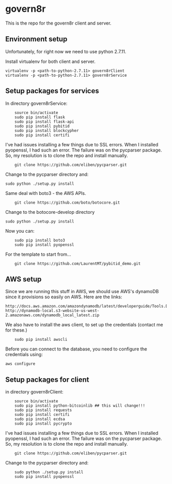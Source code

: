 # govern8r

This is the repo for the govern8r client and server.

## Environment setup

Unfortunately, for right now we need to use python 2.7.11.

Install virtualenv for both client and server. 
```
virtualenv -p <path-to-python-2.7.11> govern8rClient
virtualenv -p <path-to-python-2.7.11> govern8rService
```

## Setup packages for services


In directory govern8rService:
```
	source bin/activate
	sudo pip install flask
	sudo pip install flask-api
	sudo pip install pybitid
	sudo pip install blockcypher
	sudo pip install certifi
```

I've had issues installing a few things due to SSL errors. When I installed pyopenssl, I had such an error. The failure was on the pycparser package. So, my resolution is to clone the repo and install manually.
```
	git clone https://github.com/eliben/pycparser.git
```
	
Change to the pycparser directory and:
```
sudo python ./setup.py install
```
	
Same deal with boto3 - the AWS APIs.
```
	git clone https://github.com/boto/botocore.git
```

Change to the botocore-develop directory
```
sudo python ./setup.py install
```

Now you can:
```
	sudo pip install boto3
	sudo pip install pyopenssl
```	

For the template to start from...
```
	git clone https://github.com/LaurentMT/pybitid_demo.git
```

## AWS setup

Since we are running this stuff in AWS, we should use AWS's dynamoDB since it provisions so easily on AWS. Here are the links:
```
http://docs.aws.amazon.com/amazondynamodb/latest/developerguide/Tools.DynamoDBLocal.html#Tools.DynamoDBLocal.DownloadingAndRunning
http://dynamodb-local.s3-website-us-west-2.amazonaws.com/dynamodb_local_latest.zip
```

We also have to install the aws client, to set up the credentials (contact me for these.)

```
	sudo pip install awscli
```

Before you can connect to the database, you need to configure the credentials using:

```
aws configure
```


## Setup packages for client


in directory govern8rClient:
```
	source bin/activate
	sudo pip install python-bitcoinlib ## this will change!!!
	sudo pip install requests
	sudo pip install certifi
	sudo pip install ecdsa
	sudo pip install pycrypto

```

I've had issues installing a few things due to SSL errors. When I installed pyopenssl, I had such an error. The failure was on the pycparser package. So, my resolution is to clone the repo and install manually.
```
	git clone https://github.com/eliben/pycparser.git
```
	
Change to the pycparser directory and:
```
	sudo python ./setup.py install
	sudo pip install pyopenssl
```

